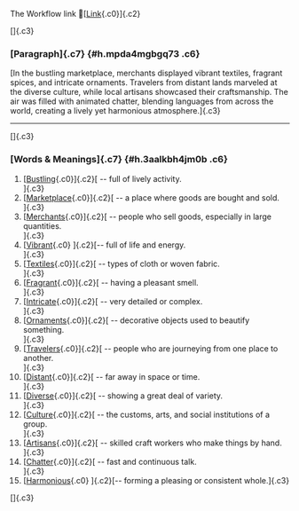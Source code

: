 The Workflow link
👏[[Link](https://www.google.com/url?q=http://www.google.com&sa=D&source=editors&ust=1756135405894170&usg=AOvVaw2epDVDIFwOaJ9gI828RTza){.c0}]{.c2}

[]{.c3}

### [Paragraph]{.c7} {#h.mpda4mgbgq73 .c6}

[In the bustling marketplace, merchants displayed vibrant textiles,
fragrant spices, and intricate ornaments. Travelers from distant lands
marveled at the diverse culture, while local artisans showcased their
craftsmanship. The air was filled with animated chatter, blending
languages from across the world, creating a lively yet harmonious
atmosphere.]{.c3}

------------------------------------------------------------------------

[]{.c3}

### [Words & Meanings]{.c7} {#h.3aalkbh4jm0b .c6}

1.  [[Bustling](https://www.google.com/url?q=http://www.google.com&sa=D&source=editors&ust=1756135405895216&usg=AOvVaw2lTs6jO_mFj-fZQv0FHbGh){.c0}]{.c2}[ --
    full of lively activity.\
    ]{.c3}
2.  [[Marketplace](https://www.google.com/url?q=http://www.google.com&sa=D&source=editors&ust=1756135405895442&usg=AOvVaw135fCPLvJyNHkwHbX89Y8w){.c0}]{.c2}[ --
    a place where goods are bought and sold.\
    ]{.c3}
3.  [[Merchants](https://www.google.com/url?q=http://www.google.com&sa=D&source=editors&ust=1756135405895652&usg=AOvVaw3I0_gRFmul1cwIrIXH_AkM){.c0}]{.c2}[ --
    people who sell goods, especially in large quantities.\
    ]{.c3}
4.  [[Vibrant](https://www.google.com/url?q=http://www.google.com&sa=D&source=editors&ust=1756135405895846&usg=AOvVaw0WwWuxU9NAds0Vg0wZ-tpQ){.c0}
    ]{.c2}[-- full of life and energy.\
    ]{.c3}
5.  [[Textiles](https://www.google.com/url?q=http://www.google.com&sa=D&source=editors&ust=1756135405895982&usg=AOvVaw2wL7eco59WskFGsGrtKCTv){.c0}]{.c2}[ --
    types of cloth or woven fabric.\
    ]{.c3}
6.  [[Fragrant](https://www.google.com/url?q=http://www.google.com&sa=D&source=editors&ust=1756135405896210&usg=AOvVaw2UHlSdbYdHPI88qmP-RYh_){.c0}]{.c2}[ --
    having a pleasant smell.\
    ]{.c3}
7.  [[Intricate](https://www.google.com/url?q=http://www.google.com&sa=D&source=editors&ust=1756135405896418&usg=AOvVaw2gqc7DndvghFIeOOZMFcyQ){.c0}]{.c2}[ --
    very detailed or complex.\
    ]{.c3}
8.  [[Ornaments](https://www.google.com/url?q=http://www.google.com&sa=D&source=editors&ust=1756135405896553&usg=AOvVaw3zZ-O_086NuAvXgMLK3t9F){.c0}]{.c2}[ --
    decorative objects used to beautify something.\
    ]{.c3}
9.  [[Travelers](https://www.google.com/url?q=http://www.google.com&sa=D&source=editors&ust=1756135405896711&usg=AOvVaw3Qu_khvkNsBCF7jZz7x6ry){.c0}]{.c2}[ --
    people who are journeying from one place to another.\
    ]{.c3}
10. [[Distant](https://www.google.com/url?q=http://www.google.com&sa=D&source=editors&ust=1756135405896894&usg=AOvVaw3lrQnK2mMsBDbn9KO_l_bp){.c0}]{.c2}[ --
    far away in space or time.\
    ]{.c3}
11. [[Diverse](https://www.google.com/url?q=http://www.google.com&sa=D&source=editors&ust=1756135405897094&usg=AOvVaw1valICdKcUWgD4tk9ey9Ze){.c0}]{.c2}[ --
    showing a great deal of variety.\
    ]{.c3}
12. [[Culture](https://www.google.com/url?q=http://www.google.com&sa=D&source=editors&ust=1756135405897276&usg=AOvVaw18lQKlVKDjpc3iNxOVt7gm){.c0}]{.c2}[ --
    the customs, arts, and social institutions of a group.\
    ]{.c3}
13. [[Artisans](https://www.google.com/url?q=http://www.google.com&sa=D&source=editors&ust=1756135405897479&usg=AOvVaw1g7IAS5TCNtvLWwVfY84bW){.c0}]{.c2}[ --
    skilled craft workers who make things by hand.\
    ]{.c3}
14. [[Chatter](https://www.google.com/url?q=http://www.google.com&sa=D&source=editors&ust=1756135405897650&usg=AOvVaw0ig83zbh2uR8fiNXTG22TA){.c0}]{.c2}[ --
    fast and continuous talk.\
    ]{.c3}
15. [[Harmonious](https://www.google.com/url?q=http://www.google.com&sa=D&source=editors&ust=1756135405897814&usg=AOvVaw3QicOgDoxKPi04iTNuIr9s){.c0}
    ]{.c2}[-- forming a pleasing or consistent whole.]{.c3}

[]{.c3}
